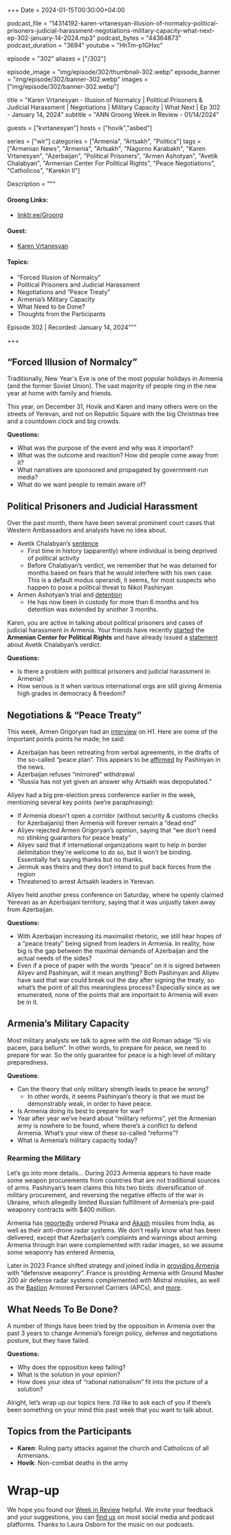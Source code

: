 +++
Date = 2024-01-15T00:30:00+04:00

podcast_file = "14314192-karen-vrtanesyan-illusion-of-normalcy-political-prisoners-judicial-harassment-negotiations-military-capacity-what-next-ep-302-january-14-2024.mp3"
podcast_bytes = "44364873"
podcast_duration = "3694"
youtube = "HhTm-p1GHxc"

episode = "302"
aliases = ["/302"]

episode_image = "img/episode/302/thumbnail-302.webp"
episode_banner = "img/episode/302/banner-302.webp"
images = ["img/episode/302/banner-302.webp"]

title = "Karen Vrtanesyan - Illusion of Normalcy | Political Prisoners & Judicial Harassment | Negotiations | Military Capacity | What Next | Ep 302 - January 14, 2024"
subtitle = "ANN Groong Week in Review - 01/14/2024"

guests = ["kvrtanesyan"]
hosts = ["hovik","asbed"]

series = ["wir"]
categories = ["Armenia", "Artsakh", "Politics"]
tags = ["Armenian News", "Armenia", "Artsakh", "Nagorno Karabakh", "Karen Vrtanesyan", "Azerbaijan", "Political Prisoners", "Armen Ashotyan", "Avetik Chalabyan", "Armenian Center For Political Rights", "Peace Negotiations", "Catholicos", "Karekin II"]

Description = """

#### Groong Links:
* [linktr.ee/Groong](https://linktr.ee/groong)

#### Guest:
* [Karen Vrtanesyan](/guest/kvrtanesyan)

#### Topics:
* “Forced Illusion of Normalcy”
* Political Prisoners and Judicial Harassment
* Negotiations and “Peace Treaty”
* Armenia’s Military Capacity
* What Need to be Done?
* Thoughts from the Participants

Episode 302 | Recorded: January 14, 2024"""

+++

## “Forced Illusion of Normalcy”

Traditionally, New Year's Eve is one of the most popular holidays in Armenia (and the former Soviet Union). The vast majority of people ring in the new year at home with family and friends.

This year, on December 31, Hovik and Karen and many others were on the streets of Yerevan, and not on Republic Square with the big Christmas tree and a countdown clock and big crowds.

**Questions:**
* What was the purpose of the event and why was it important?
* What was the outcome and reaction? How did people come away from it?
* What narratives are sponsored and propagated by government-run media?
* What do we want people to remain aware of?


## Political Prisoners and Judicial Harassment

Over the past month, there have been several prominent court cases that Western Ambassadors and analysts have no idea about.

* Avetik Chalabyan’s [sentence](https://www.panorama.am/en/news/2023/12/13/opposition-activist-charges/2939270)
    * First time in history (apparently) where individual is being deprived of political activity
    * Before Chalabyan’s verdict, we remember that he was detained for months based on fears that he would interfere with his own case. This is a default modus operandi, it seems, for most suspects who happen to pose a political threat to Nikol Pashinyan
* Armen Ashotyan’s trial and [detention](https://www.azatutyun.am/a/32767431.html)
    * He has now been in custody for more than 6 months and his detention was extended by another 3 months.

Karen, you are active in talking about political prisoners and cases of judicial harassment in Armenia. Your friends have recently [started](https://step1.am/blog/2023/12/13/8306/) the **Armenian Center for Political Rights** and have already issued a [statement](https://armhels.com/wp-content/uploads/2024/01/Joint_Report_HCA_ACPR_10.01.2024_ARM.pdf?fbclid=IwAR3mDviEX9CqEEAs1QFf9Q6I-YYvVTtxY7Qt1YOPxMzVjFP9U3CVCoIMOGE) about Avetik Chalabyan’s verdict.

**Questions:**
* Is there a problem with political prisoners and judicial harassment in Armenia?
* How serious is it when various international orgs are still giving Armenia high grades in democracy & freedom?


## Negotiations & “Peace Treaty”

This week, Armen Grigoryan had an [interview](https://www.1tv.am/en/video/Interview-with-Armen-Grigoryan/220209) on H1. Here are some of the important points points he made; he said:



* Azerbaijan has been retreating from verbal agreements, in the drafts of the so-called “peace plan”. This appears to be [affirmed](https://armenpress.am/eng/news/1127976.html) by Pashinyan in the news.
* Azerbaijan refuses “mirrored” withdrawal
* “Russia has not yet given an answer why Artsakh was depopulated.”

Aliyev had a big pre-election press conference earlier in the week, mentioning several key points (we’re paraphrasing):
* If Armenia doesn't open a corridor (without security & customs checks for Azerbaijanis) then Armenia will forever remain a “dead end”
* Aliyev rejected Armen Grigoryan’s opinion, saying that “we don't need no stinking guarantors for peace treaty”
* Aliyev said that if international organizations want to help in border delimitation they're welcome to do so, but it won’t be binding. Essentially he’s saying thanks but no thanks.
* Jermuk was theirs and they don’t intend to pull back forces from the region
* Threatened to arrest Artsakh leaders in Yerevan.

Aliyev held another press conference on Saturday, where he openly claimed Yerevan as an Azerbaijani territory, saying that it was unjustly taken away from Azerbaijan.

**Questions:**
* With Azerbaijan increasing its maximalist rhetoric, we still hear hopes of a “peace treaty” being signed from leaders in Armenia. In reality, how big is the gap between the maximal demands of Azerbaijan and the actual needs of the sides?
* Even if a piece of paper with the words “peace” on it is signed between Aliyev and Pashinyan, will it mean anything? Both Pashinyan and Aliyev have said that war could break out the day after signing the treaty, so what’s the point of all this meaningless process? Especially since as we enumerated, none of the points that are important to Armenia will even be in it.


## Armenia’s Military Capacity

Most military analysts we talk to agree with the old Roman adage “Si vis pacem, para bellum”. In other words, to prepare for peace, we need to prepare for war. So the only guarantee for peace is a high level of military preparedness.

**Questions**:
* Can the theory that only military strength leads to peace be wrong?
    * In other words, it seems Pashinyan’s theory is that we must be demonstrably weak, in order to have peace.
* Is Armenia doing its best to prepare for war?
* Year after year we’ve heard about “military reforms”, yet the Armenian army is nowhere to be found, where there’s a conflict to defend Armenia. What’s your view of these so-called “reforms”?
* What is Armenia’s military capacity today?


### Rearming the Military

Let’s go into more details… During 2023 Armenia appears to have made some weapon procurements from countries that are not traditional sources of arms. Pashinyan’s team claims this hits two birds: diversification of military procurement, and reversing the negative effects of the war in Ukraine, which allegedly limited Russian fulfillment of Armenia’s pre-paid weaponry contracts with $400 million.

Armenia has [reportedly](https://www.eurasiantimes.com/france-joins-india-to-arm-armenia-against-azerbaijan/) ordered Pinaka and [Akash](https://www.eurasiantimes.com/akash-missiles-armenia-emerges-prime-contender/) missiles from India, as well as their anti-drone radar systems. We don’t really know what has been delivered, except that Azerbaijan’s complaints and warnings about arming Armenia through Iran were complemented with radar images, so we assume some weaponry has entered Armenia,

Later in 2023 France shifted strategy and joined India in [providing Armenia](https://www.barrons.com/news/france-announces-sale-of-defensive-weapons-to-armenia-890aa2bb) with “defensive weaponry”. France is providing Armenia with Ground Master 200 air defense radar systems complemented with Mistral missiles, as well as the [Bastion](https://www.armyrecognition.com/defense_news_november_2023_global_security_army_industry/france_secretly_deliver_at_least_22_bastion_4x4_apcs_to_armenia.html#google_vignette) Armored Personnel Carriers (APCs), and [more](https://www.ouest-france.fr/europe/armenie/des-vehicules-de-transport-de-troupes-bastion-livres-a-larmenie-8121f358-81f9-11ee-a407-397218b61e71).


## What Needs To Be Done?

A number of things have been tried by the opposition in Armenia over the past 3 years to change Armenia’s foreign policy, defense and negotiations posture, but they have failed.

**Questions:**
* Why does the opposition keep failing?
* What is the solution in your opinion?
* How does your idea of “rational nationalism” fit into the picture of a solution?

Alright, let’s wrap up our topics here. I’d like to ask each of you if there’s been something on your mind this past week that you want to talk about.

## Topics from the Participants
* **Karen**: Ruling party attacks against the church and Catholicos of all Armenians.
* **Hovik**: Non-combat deaths in the army

# Wrap-up

We hope you found our [Week in Review](https://podcasts.groong.org/) helpful. We invite your feedback and your suggestions, you can [find us](https://linktr.ee/groong) on most social media and podcast platforms. Thanks to Laura Osborn for the music on our podcasts.
